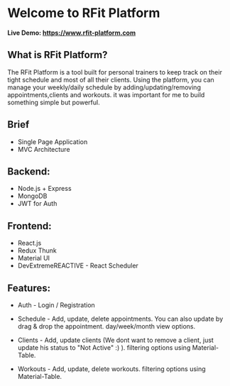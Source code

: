 # Welcome to RFit Platform
**Live Demo: https://www.rfit-platform.com**

## What is RFit Platform?
The RFit Platform is a tool built for personal trainers to keep track on their tight schedule and most of all their clients.
Using the platform, you can manage your weekly/daily schedule by adding/updating/removing appointments,clients and workouts.
it was important for me to build something simple but powerful.


## Brief
* Single Page Application
* MVC Architecture

## Backend:
* Node.js + Express
* MongoDB
* JWT for Auth

## Frontend:
* React.js
* Redux Thunk
* Material UI
* DevExtremeREACTIVE - React Scheduler

## Features:
* Auth - Login / Registration
* Schedule - Add, update, delete appointments. You can also update by drag & drop the appointment.
day/week/month view options.

* Clients - Add, update clients (We dont want to remove a client, just update his status to "Not Active" :) ).
filtering options using Material-Table.

* Workouts - Add, update, delete workouts.
filtering options using Material-Table.

